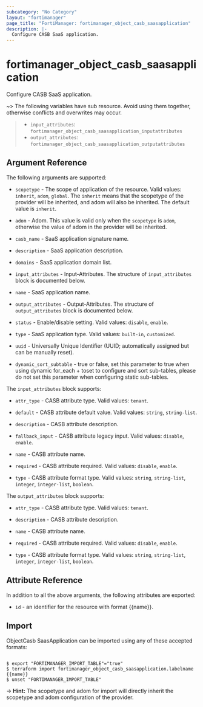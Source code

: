 ```yaml
---
subcategory: "No Category"
layout: "fortimanager"
page_title: "FortiManager: fortimanager_object_casb_saasapplication"
description: |-
  Configure CASB SaaS application.
---
```


# fortimanager_object_casb_saasapplication
Configure CASB SaaS application.

~> The following variables have sub resource. Avoid using them together, otherwise conflicts and overwrites may occur.
>- `input_attributes`: `fortimanager_object_casb_saasapplication_inputattributes`
>- `output_attributes`: `fortimanager_object_casb_saasapplication_outputattributes`



## Argument Reference


The following arguments are supported:

* `scopetype` - The scope of application of the resource. Valid values: `inherit`, `adom`, `global`. The `inherit` means that the scopetype of the provider will be inherited, and adom will also be inherited. The default value is `inherit`.
* `adom` - Adom. This value is valid only when the `scopetype` is `adom`, otherwise the value of adom in the provider will be inherited.

* `casb_name` - SaaS application signature name.
* `description` - SaaS application description.
* `domains` - SaaS application domain list.
* `input_attributes` - Input-Attributes. The structure of `input_attributes` block is documented below.
* `name` - SaaS application name.
* `output_attributes` - Output-Attributes. The structure of `output_attributes` block is documented below.
* `status` - Enable/disable setting. Valid values: `disable`, `enable`.

* `type` - SaaS application type. Valid values: `built-in`, `customized`.

* `uuid` - Universally Unique Identifier (UUID; automatically assigned but can be manually reset).
* `dynamic_sort_subtable` - true or false, set this parameter to true when using dynamic for_each + toset to configure and sort sub-tables, please do not set this parameter when configuring static sub-tables.

The `input_attributes` block supports:

* `attr_type` - CASB attribute type. Valid values: `tenant`.

* `default` - CASB attribute default value. Valid values: `string`, `string-list`.

* `description` - CASB attribute description.
* `fallback_input` - CASB attribute legacy input. Valid values: `disable`, `enable`.

* `name` - CASB attribute name.
* `required` - CASB attribute required. Valid values: `disable`, `enable`.

* `type` - CASB attribute format type. Valid values: `string`, `string-list`, `integer`, `integer-list`, `boolean`.


The `output_attributes` block supports:

* `attr_type` - CASB attribute type. Valid values: `tenant`.

* `description` - CASB attribute description.
* `name` - CASB attribute name.
* `required` - CASB attribute required. Valid values: `disable`, `enable`.

* `type` - CASB attribute format type. Valid values: `string`, `string-list`, `integer`, `integer-list`, `boolean`.



## Attribute Reference

In addition to all the above arguments, the following attributes are exported:
* `id` - an identifier for the resource with format {{name}}.

## Import

ObjectCasb SaasApplication can be imported using any of these accepted formats:
```

$ export "FORTIMANAGER_IMPORT_TABLE"="true"
$ terraform import fortimanager_object_casb_saasapplication.labelname {{name}}
$ unset "FORTIMANAGER_IMPORT_TABLE"
```
-> **Hint:** The scopetype and adom for import will directly inherit the scopetype and adom configuration of the provider.
